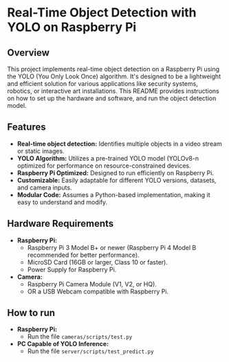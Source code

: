 # Real-Time Object Detection with YOLO on Raspberry Pi

## Overview

This project implements real-time object detection on a Raspberry Pi using the YOLO (You Only Look Once) algorithm. It's designed to be a lightweight and efficient solution for various applications like security systems, robotics, or interactive art installations. This README provides instructions on how to set up the hardware and software, and run the object detection model.

## Features

* **Real-time object detection:** Identifies multiple objects in a video stream or static images.
* **YOLO Algorithm:** Utilizes a pre-trained YOLO model (YOLOv8-n optimized for performance on resource-constrained devices.
* **Raspberry Pi Optimized:** Designed to run efficiently on Raspberry Pi.
* **Customizable:** Easily adaptable for different YOLO versions, datasets, and camera inputs.
* **Modular Code:** Assumes a Python-based implementation, making it easy to understand and modify.

## Hardware Requirements

* **Raspberry Pi:**
    * Raspberry Pi 3 Model B+ or newer (Raspberry Pi 4 Model B recommended for better performance).
    * MicroSD Card (16GB or larger, Class 10 or faster).
    * Power Supply for Raspberry Pi.
* **Camera:**
    * Raspberry Pi Camera Module (V1, V2, or HQ).
    * OR a USB Webcam compatible with Raspberry Pi.

## How to run
* **Raspberry Pi:**
    * Run the file `cameras/scripts/test.py`
* **PC Capable of YOLO Inference:**
    * Run the file `server/scripts/test_predict.py`
